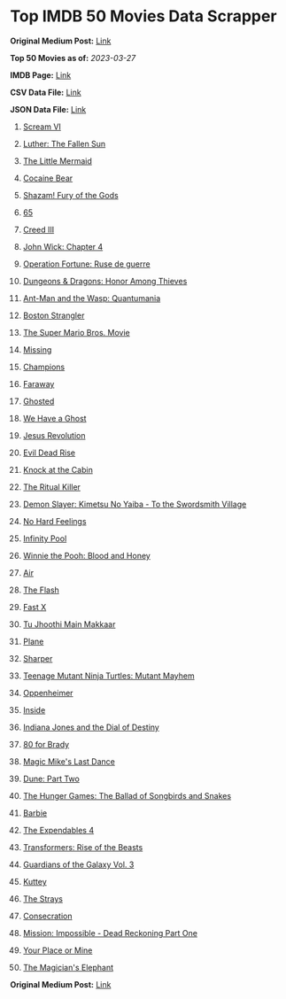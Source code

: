 # Top IMDB 50 Movies Data Scrapper

**Original Medium Post:** [Link](https://medium.com/@nishantsahoo/which-movie-should-i-watch-5c83a3c0f5b1) 

**Top 50 Movies as of:** _2023-03-27_

**IMDB Page:** [Link](http://www.imdb.com/search/title?release_date=2023,2023&title_type=feature)

**CSV Data File:** [Link](/Data/data.csv)

**JSON Data File:** [Link](/Data/data.json)

1. [Scream VI](https://www.imdb.com/title/tt17663992/?ref_=adv_li_tt)

2. [Luther: The Fallen Sun](https://www.imdb.com/title/tt3155298/?ref_=adv_li_tt)

3. [The Little Mermaid](https://www.imdb.com/title/tt5971474/?ref_=adv_li_tt)

4. [Cocaine Bear](https://www.imdb.com/title/tt14209916/?ref_=adv_li_tt)

5. [Shazam! Fury of the Gods](https://www.imdb.com/title/tt10151854/?ref_=adv_li_tt)

6. [65](https://www.imdb.com/title/tt12261776/?ref_=adv_li_tt)

7. [Creed III](https://www.imdb.com/title/tt11145118/?ref_=adv_li_tt)

8. [John Wick: Chapter 4](https://www.imdb.com/title/tt10366206/?ref_=adv_li_tt)

9. [Operation Fortune: Ruse de guerre](https://www.imdb.com/title/tt7985704/?ref_=adv_li_tt)

10. [Dungeons & Dragons: Honor Among Thieves](https://www.imdb.com/title/tt2906216/?ref_=adv_li_tt)

11. [Ant-Man and the Wasp: Quantumania](https://www.imdb.com/title/tt10954600/?ref_=adv_li_tt)

12. [Boston Strangler](https://www.imdb.com/title/tt2560078/?ref_=adv_li_tt)

13. [The Super Mario Bros. Movie](https://www.imdb.com/title/tt6718170/?ref_=adv_li_tt)

14. [Missing](https://www.imdb.com/title/tt10855768/?ref_=adv_li_tt)

15. [Champions](https://www.imdb.com/title/tt15339570/?ref_=adv_li_tt)

16. [Faraway](https://www.imdb.com/title/tt18747542/?ref_=adv_li_tt)

17. [Ghosted](https://www.imdb.com/title/tt15326988/?ref_=adv_li_tt)

18. [We Have a Ghost](https://www.imdb.com/title/tt7798604/?ref_=adv_li_tt)

19. [Jesus Revolution](https://www.imdb.com/title/tt10098448/?ref_=adv_li_tt)

20. [Evil Dead Rise](https://www.imdb.com/title/tt13345606/?ref_=adv_li_tt)

21. [Knock at the Cabin](https://www.imdb.com/title/tt15679400/?ref_=adv_li_tt)

22. [The Ritual Killer](https://www.imdb.com/title/tt13141250/?ref_=adv_li_tt)

23. [Demon Slayer: Kimetsu No Yaiba - To the Swordsmith Village](https://www.imdb.com/title/tt26537229/?ref_=adv_li_tt)

24. [No Hard Feelings](https://www.imdb.com/title/tt15671028/?ref_=adv_li_tt)

25. [Infinity Pool](https://www.imdb.com/title/tt10365998/?ref_=adv_li_tt)

26. [Winnie the Pooh: Blood and Honey](https://www.imdb.com/title/tt19623240/?ref_=adv_li_tt)

27. [Air](https://www.imdb.com/title/tt16419074/?ref_=adv_li_tt)

28. [The Flash](https://www.imdb.com/title/tt0439572/?ref_=adv_li_tt)

29. [Fast X](https://www.imdb.com/title/tt5433140/?ref_=adv_li_tt)

30. [Tu Jhoothi Main Makkaar](https://www.imdb.com/title/tt8672856/?ref_=adv_li_tt)

31. [Plane](https://www.imdb.com/title/tt5884796/?ref_=adv_li_tt)

32. [Sharper](https://www.imdb.com/title/tt12573454/?ref_=adv_li_tt)

33. [Teenage Mutant Ninja Turtles: Mutant Mayhem](https://www.imdb.com/title/tt8589698/?ref_=adv_li_tt)

34. [Oppenheimer](https://www.imdb.com/title/tt15398776/?ref_=adv_li_tt)

35. [Inside](https://www.imdb.com/title/tt14781036/?ref_=adv_li_tt)

36. [Indiana Jones and the Dial of Destiny](https://www.imdb.com/title/tt1462764/?ref_=adv_li_tt)

37. [80 for Brady](https://www.imdb.com/title/tt18079362/?ref_=adv_li_tt)

38. [Magic Mike's Last Dance](https://www.imdb.com/title/tt16280138/?ref_=adv_li_tt)

39. [Dune: Part Two](https://www.imdb.com/title/tt15239678/?ref_=adv_li_tt)

40. [The Hunger Games: The Ballad of Songbirds and Snakes](https://www.imdb.com/title/tt10545296/?ref_=adv_li_tt)

41. [Barbie](https://www.imdb.com/title/tt1517268/?ref_=adv_li_tt)

42. [The Expendables 4](https://www.imdb.com/title/tt3291150/?ref_=adv_li_tt)

43. [Transformers: Rise of the Beasts](https://www.imdb.com/title/tt5090568/?ref_=adv_li_tt)

44. [Guardians of the Galaxy Vol. 3](https://www.imdb.com/title/tt6791350/?ref_=adv_li_tt)

45. [Kuttey](https://www.imdb.com/title/tt15281704/?ref_=adv_li_tt)

46. [The Strays](https://www.imdb.com/title/tt16437278/?ref_=adv_li_tt)

47. [Consecration](https://www.imdb.com/title/tt14993352/?ref_=adv_li_tt)

48. [Mission: Impossible - Dead Reckoning Part One](https://www.imdb.com/title/tt9603212/?ref_=adv_li_tt)

49. [Your Place or Mine](https://www.imdb.com/title/tt12823454/?ref_=adv_li_tt)

50. [The Magician's Elephant](https://www.imdb.com/title/tt2560092/?ref_=adv_li_tt)

**Original Medium Post:** [Link](https://medium.com/@nishantsahoo/which-movie-should-i-watch-5c83a3c0f5b1) 
